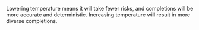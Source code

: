 Lowering temperature means it will take fewer risks, and completions will be more accurate and deterministic. Increasing temperature will result in more diverse completions.